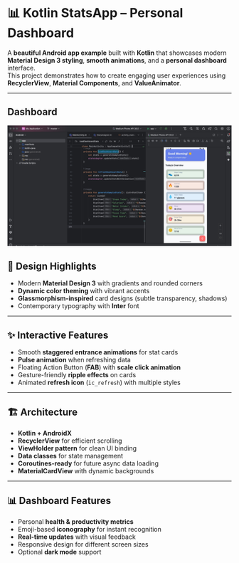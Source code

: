 # 📊 Kotlin StatsApp – Personal Dashboard  

A **beautiful Android app example** built with **Kotlin** that showcases modern **Material Design 3 styling**, **smooth animations**, and a **personal dashboard** interface.  
This project demonstrates how to create engaging user experiences using **RecyclerView**, **Material Components**, and **ValueAnimator**.  

---

## Dashboard 
![Dashboard Animation](app/src/main/res/drawable/exec.jpg)


## 🎨 Design Highlights  

- Modern **Material Design 3** with gradients and rounded corners  
- **Dynamic color theming** with vibrant accents  
- **Glassmorphism-inspired** card designs (subtle transparency, shadows)  
- Contemporary typography with **Inter** font  

---

## ✨ Interactive Features  

- Smooth **staggered entrance animations** for stat cards  
- **Pulse animation** when refreshing data  
- Floating Action Button (**FAB**) with **scale click animation**  
- Gesture-friendly **ripple effects** on cards  
- Animated **refresh icon** (`ic_refresh`) with multiple styles  

---

## 🏗️ Architecture  

- **Kotlin + AndroidX**  
- **RecyclerView** for efficient scrolling  
- **ViewHolder pattern** for clean UI binding  
- **Data classes** for state management  
- **Coroutines-ready** for future async data loading  
- **MaterialCardView** with dynamic backgrounds  

---

## 📊 Dashboard Features  

- Personal **health & productivity metrics**  
- Emoji-based **iconography** for instant recognition  
- **Real-time updates** with visual feedback  
- Responsive design for different screen sizes  
- Optional **dark mode** support  


